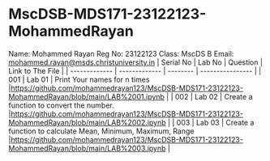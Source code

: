 # MscDSB-MDS171-23122123-MohammedRayan
Name: Mohammed Rayan
Reg No: 23122123
Class: MscDS B
Email: mohammed.rayan@msds.christuniversity.in 
| Serial No     | Lab No        | Question   | Link to The File  |
| ------------- | ------------- | --------   | ----------------  |
|  001          | Lab 01        | Print Your names for n times           |https://github.com/mohammedrayan123/MscDSB-MDS171-23122123-MohammedRayan/blob/main/LAB%2001.ipynb                   |
|  002          | Lab 02        | Create a function to convert the number.          |https://github.com/mohammedrayan123/MscDSB-MDS171-23122123-MohammedRayan/blob/main/LAB%2002.ipynb                   |
|  003          | Lab 03        | Create a function to calculate Mean, Minimum, Maximum, Range        |https://github.com/mohammedrayan123/MscDSB-MDS171-23122123-MohammedRayan/blob/main/LAB%2003.ipynb                   |